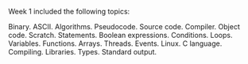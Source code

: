 Week 1 included the following topics:

Binary. 
ASCII. 
Algorithms. 
Pseudocode. 
Source code. 
Compiler. 
Object code. 
Scratch. 
Statements. 
Boolean expressions. 
Conditions. 
Loops. 
Variables. 
Functions. 
Arrays. 
Threads. 
Events.
Linux. 
C language. 
Compiling. 
Libraries. 
Types. 
Standard output.
